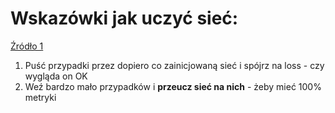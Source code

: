 # Wskazówki jak uczyć sieć:

[Źródło 1](https://youtu.be/gYpoJMlgyXA?list=PLkt2uSq6rBVctENoVBg1TpCC7OQi31AlC&t=3606)
1. Puść przypadki przez dopiero co zainicjowaną sieć i spójrz na loss - czy wygląda on OK
2. Weź bardzo mało przypadków i **przeucz sieć na nich** - żeby mieć 100% metryki
